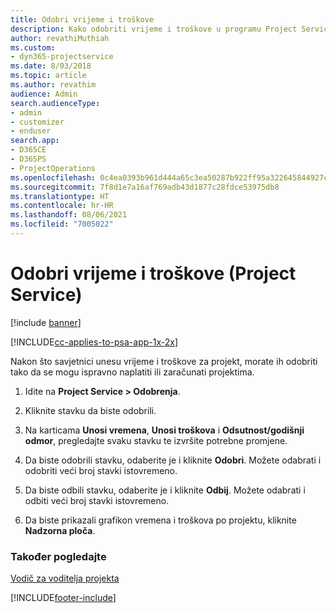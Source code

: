 ```yaml
---
title: Odobri vrijeme i troškove
description: Kako odobriti vrijeme i troškove u programu Project Service
author: revathiMuthiah
ms.custom:
- dyn365-projectservice
ms.date: 8/03/2018
ms.topic: article
ms.author: revathim
audience: Admin
search.audienceType:
- admin
- customizer
- enduser
search.app:
- D365CE
- D365PS
- ProjectOperations
ms.openlocfilehash: 0c4ea0393b961d444a65c3ea50287b922ff95a322645844927ce9379fdb7e6b1
ms.sourcegitcommit: 7f8d1e7a16af769adb43d1877c28fdce53975db8
ms.translationtype: HT
ms.contentlocale: hr-HR
ms.lasthandoff: 08/06/2021
ms.locfileid: "7005022"
---
```

# <a name="approve-time-and-expenses-project-service"></a>Odobri vrijeme i troškove (Project Service)

[!include [banner](../includes/psa-now-project-operations.md)]

[!INCLUDE[cc-applies-to-psa-app-1x-2x](../includes/cc-applies-to-psa-app-1x-2x.md)]

Nakon što savjetnici unesu vrijeme i troškove za projekt, morate ih odobriti tako da se mogu ispravno naplatiti ili zaračunati projektima.  
  
1.  Idite na **Project Service > Odobrenja**.  
  
2.  Kliknite stavku da biste odobrili.  
  
3.  Na karticama **Unosi vremena**, **Unosi troškova** i **Odsutnost/godišnji odmor**, pregledajte svaku stavku te izvršite potrebne promjene.  
  
4.  Da biste odobrili stavku, odaberite je i kliknite **Odobri**. Možete odabrati i odobriti veći broj stavki istovremeno.  
  
5.  Da biste odbili stavku, odaberite je i kliknite **Odbij**. Možete odabrati i odbiti veći broj stavki istovremeno.  
  
6.  Da biste prikazali grafikon vremena i troškova po projektu, kliknite **Nadzorna ploča**.  
  
### <a name="see-also"></a>Također pogledajte  
 [Vodič za voditelja projekta](../psa/project-manager-guide.md)


[!INCLUDE[footer-include](../includes/footer-banner.md)]